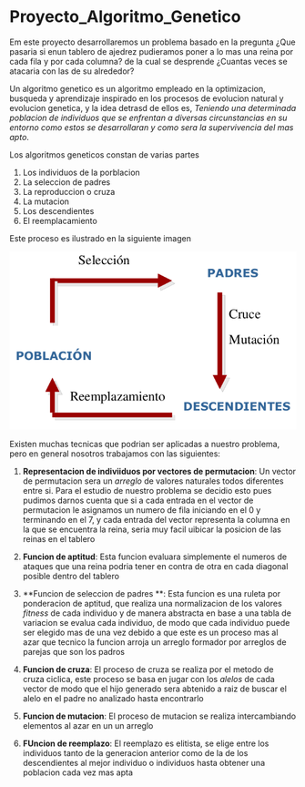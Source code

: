 # Proyecto_Algoritmo_Genetico
Em este proyecto desarrollaremos un problema basado en la pregunta ¿Que pasaria si enun tablero de ajedrez pudieramos poner a lo mas una reina por cada fila y por cada columna? de la cual se desprende ¿Cuantas veces se atacaria con las de su alrededor?

Un algoritmo genetico es un algoritmo empleado en la optimizacion, busqueda y aprendizaje inspirado en los procesos de evolucion natural y evolucion genetica, y la idea detrasd de ellos es, _Teniendo una determinada poblacion de individuos que se enfrentan a diversas circunstancias en su entorno como estos se desarrollaran y como sera la supervivencia del mas apto_.

Los algoritmos geneticos constan de varias partes 
  1. Los individuos de la porblacion
  2. La seleccion de padres
  3. La reproduccion o cruza
  4. La mutacion
  5. Los descendientes
  6. El reemplacamiento


Este proceso es ilustrado en la siguiente imagen

![](algoritmo.png)

Existen muchas tecnicas que podrian ser aplicadas a nuestro problema, pero en general nosotros trabajamos con las siguientes:

1. **Representacion de indiviiduos por vectores de permutacion**:
    Un vector de permutacion sera un _arreglo_ de valores naturales todos diferentes entre si. Para el estudio de nuestro problema se decidio esto pues pudimos darnos cuenta que si a cada entrada en el vector de permutacion le asignamos un numero de fila iniciando en el 0 y terminando en el 7, y cada entrada  del vector representa la columna en la que se encuentra la reina, seria muy facil uibicar la posicion de las reinas en el tablero

2. **Funcion de aptitud**: Esta funcion evaluara simplemente el numeros de ataques que una reina podria tener en contra de otra en cada diagonal posible dentro del tablero

3. **Funcion de seleccion de padres **:  Esta funcion es una ruleta por ponderacion de aptitud, que realiza una normalizacion de los valores _fitness_ de cada individuo y de manera abstracta en base a una tabla de variacion se evalua cada individuo, de modo que cada individuo puede ser elegido mas de una vez debido a que este es un  proceso mas al azar que tecnico la funcion arroja un arreglo formador por arreglos de parejas que son los padros

5. **Funcion de cruza**: El proceso de cruza se realiza por el metodo de cruza ciclica, este proceso se basa en jugar con los _alelos_ de cada vector de modo que el hijo generado sera abtenido a raiz de buscar el alelo en el padre no analizado hasta encontrarlo
  
6. **Funcion de mutacion**: El proceso de mutacion se realiza intercambiando elementos al azar en un un arreglo

7. **FUncion de reemplazo**: El reemplazo es elitista, se elige entre los individuos tanto de la generacion anterior como de la de los descendientes al mejor individuo o individuos hasta obtener una poblacion cada vez mas apta 
